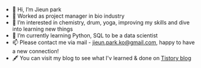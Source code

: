 - 👋 Hi, I’m Jieun park 
- 💉 Worked as project manager in bio industry 
- 👀 I’m interested in chemistry, drum, yoga, improving my skills and dive into learning new things
- 🌱 I’m currently learning Python, SQL to be a data scientist
- 📫 Please contact me via mail - jieun.park.ko@gmail.com, happy to have a new connection! 
- 🖋 You can visit my blog to see what I'v learned & done on [Tistory blog](https://rum-j.tistory.com/)

<!---
Rum-j/Rum-j is a ✨ special ✨ repository because its `README.md` (this file) appears on your GitHub profile.
You can click the Preview link to take a look at your changes.
--->
